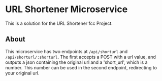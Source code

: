 # URL Shortener Microservice

This is a solution for the URL Shortener fcc Project.

## About
This microservice has two endpoints at `/api/shorturl` and `/api/shorturl/:shorturl`. The first accepts a POST with a url value, and outputs a json containing the original url and a 'short_url', which is a number. This number can be used in the second endpoint, redirecting to your original url.